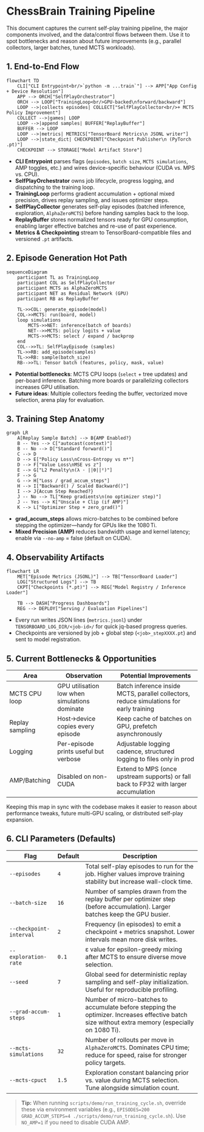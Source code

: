# ChessBrain Training Pipeline

This document captures the current self-play training pipeline, the major components involved, and the data/control flows between them. Use it to spot bottlenecks and reason about future improvements (e.g., parallel collectors, larger batches, tuned MCTS workloads).

## 1. End-to-End Flow

```mermaid
flowchart TD
    CLI["CLI Entrypoint<br/>`python -m ...train`"] --> APP["App Config + Device Resolution"]
    APP --> ORCH["SelfPlayOrchestrator"]
    ORCH --> LOOP["TrainingLoop<br/>GPU-backed\nforward/backward"]
    LOOP -->|collects episodes| COLLECT["SelfPlayCollector<br/>+ MCTS Policy Improvement"]
    COLLECT -->|games| LOOP
    LOOP -->|append samples| BUFFER["ReplayBuffer"]
    BUFFER --> LOOP
    LOOP -->|metrics| METRICS["TensorBoard Metrics\n JSONL writer"]
    LOOP -->|state_dict| CHECKPOINT["Checkpoint Publisher\n (PyTorch .pt)"]
    CHECKPOINT --> STORAGE["Model Artifact Store"]
```

- **CLI Entrypoint** parses flags (`episodes`, `batch size`, `MCTS simulations`, AMP toggles, etc.) and wires device-specific behaviour (CUDA vs. MPS vs. CPU).
- **SelfPlayOrchestrator** owns job lifecycle, progress logging, and dispatching to the training loop.
- **TrainingLoop** performs gradient accumulation + optional mixed precision, drives replay sampling, and issues optimizer steps.
- **SelfPlayCollector** generates self-play episodes (batched inference, exploration, `AlphaZeroMCTS`) before handing samples back to the loop.
- **ReplayBuffer** stores normalized tensors ready for GPU consumption, enabling larger effective batches and re-use of past experience.
- **Metrics & Checkpointing** stream to TensorBoard-compatible files and versioned `.pt` artifacts.

## 2. Episode Generation Hot Path

```mermaid
sequenceDiagram
    participant TL as TrainingLoop
    participant COL as SelfPlayCollector
    participant MCTS as AlphaZeroMCTS
    participant NET as Residual Network (GPU)
    participant RB as ReplayBuffer

    TL->>COL: generate_episode(model)
    COL->>MCTS: run(board, model)
    loop simulations
        MCTS->>NET: inference(batch of boards)
        NET-->>MCTS: policy logits + value
        MCTS->>MCTS: select / expand / backprop
    end
    COL-->>TL: SelfPlayEpisode (samples)
    TL->>RB: add_episode(samples)
    TL->>RB: sample(batch_size)
    RB-->>TL: Tensor batch (features, policy, mask, value)
```

- **Potential bottlenecks**: MCTS CPU loops (`select` + tree updates) and per-board inference. Batching more boards or parallelizing collectors increases GPU utilisation.
- **Future ideas**: Multiple collectors feeding the buffer, vectorized move selection, arena play for evaluation.

## 3. Training Step Anatomy

```mermaid
graph LR
    A[Replay Sample Batch] --> B{AMP Enabled?}
    B -- Yes --> C["autocast(context)"]
    B -- No --> D["Standard forward()"]
    C --> D
    D --> E["Policy Loss\nCross-Entropy vs π*"]
    D --> F["Value Loss\nMSE vs z"]
    E --> G["L2 Penalty\n(λ · ||θ||²)"]
    F --> G
    G --> H["Loss / grad_accum_steps"]
    H --> I["Backward() / Scaled Backward()"]
    I --> J{Accum Step Reached?}
    J -- No --> TL["Keep gradients\n(no optimizer step)"]
    J -- Yes --> K["Unscale + Clip (if AMP)"]
    K --> L["Optimizer Step + zero_grad()"]
```

- **grad_accum_steps** allows micro-batches to be combined before stepping the optimizer—handy for GPUs like the 1080 Ti.
- **Mixed Precision (AMP)** reduces bandwidth usage and kernel latency; enable via `--no-amp` = false (default on CUDA).

## 4. Observability Artifacts

```mermaid
flowchart LR
    MET["Episode Metrics (JSONL)"] --> TB["TensorBoard Loader"]
    LOG["Structured Logs"] --> TB
    CKPT["Checkpoints (*.pt)"] --> REG["Model Registry / Inference Loader"]

    TB --> DASH["Progress Dashboards"]
    REG --> DEPLOY["Serving / Evaluation Pipelines"]
```

- Every run writes JSON lines (`metrics.jsonl`) under `TENSORBOARD_LOG_DIR/<job-id>/` for quick jq-based progress queries.
- Checkpoints are versioned by job + global step (`<job>_stepXXXX.pt`) and sent to model registration.

## 5. Current Bottlenecks & Opportunities

| Area | Observation | Potential Improvements |
|------|-------------|------------------------|
| MCTS CPU loop | GPU utilisation low when simulations dominate | Batch inference inside MCTS, parallel collectors, reduce simulations for early training |
| Replay sampling | Host→device copies every episode | Keep cache of batches on GPU, prefetch asynchronously |
| Logging | Per-episode prints useful but verbose | Adjustable logging cadence, structured logging to files only in prod |
| AMP/Batching | Disabled on non-CUDA | Extend to MPS (once upstream supports) or fall back to FP32 with larger accumulation |

Keeping this map in sync with the codebase makes it easier to reason about performance tweaks, future multi-GPU scaling, or distributed self-play expansion.

## 6. CLI Parameters (Defaults)

| Flag | Default | Description |
|------|---------|-------------|
| `--episodes` | `4` | Total self-play episodes to run for the job. Higher values improve training stability but increase wall-clock time. |
| `--batch-size` | `16` | Number of samples drawn from the replay buffer per optimizer step (before accumulation). Larger batches keep the GPU busier. |
| `--checkpoint-interval` | `2` | Frequency (in episodes) to emit a checkpoint + metrics snapshot. Lower intervals mean more disk writes. |
| `--exploration-rate` | `0.1` | ε value for epsilon-greedy mixing after MCTS to ensure diverse move selection. |
| `--seed` | `7` | Global seed for deterministic replay sampling and self-play initialization. Useful for reproducible profiling. |
| `--grad-accum-steps` | `1` | Number of micro-batches to accumulate before stepping the optimizer. Increases effective batch size without extra memory (especially on 1080 Ti). |
| `--mcts-simulations` | `32` | Number of rollouts per move in `AlphaZeroMCTS`. Dominates CPU time; reduce for speed, raise for stronger policy targets. |
| `--mcts-cpuct` | `1.5` | Exploration constant balancing prior vs. value during MCTS selection. Tune alongside simulation count. |

> **Tip:** When running `scripts/demo/run_training_cycle.sh`, override these via environment variables (e.g., `EPISODES=200 GRAD_ACCUM_STEPS=4 ./scripts/demo/run_training_cycle.sh`). Use `NO_AMP=1` if you need to disable CUDA AMP.
